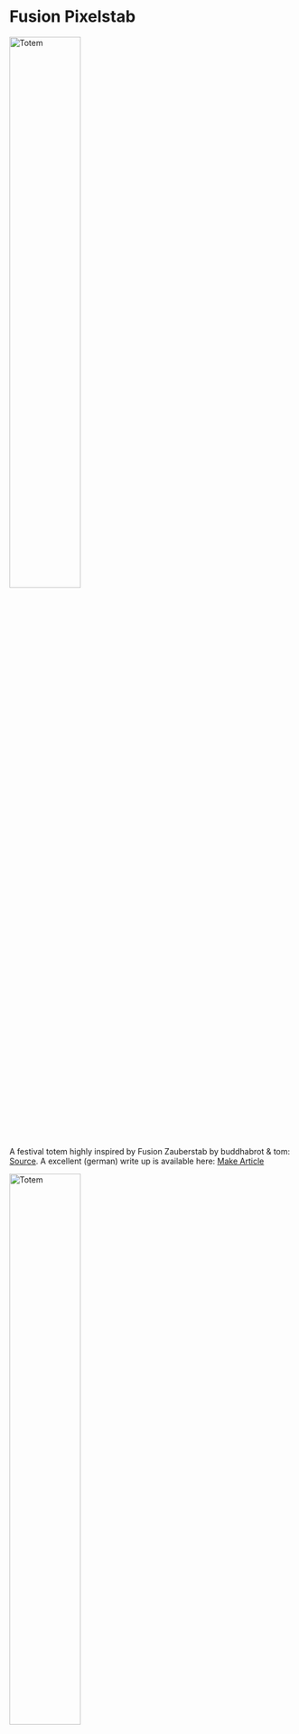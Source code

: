 # Fusion Pixelstab

<img src="media/photo/intro_night.webp" alt="Totem" width="50%"/>

A festival totem highly inspired by Fusion Zauberstab by buddhabrot & tom: [Source](https://git.binary-kitchen.de/buddhabrot/fusion-zauberstab). A excellent (german) write up is available here: [Make Article](https://git.binary-kitchen.de/buddhabrot/fusion-zauberstab/src/branch/master/make_artikel/gesamt.md)

<img src="media/photo/intro_day.webp" alt="Totem" width="50%"/>

## Repository

Containing

* 3D files for 3D printing
* A guide to configure and assembly
* No software as its just WLED config or (in case for the meshtastic addon, respective configuration)

## Features

* 2,40m tall -> easily visible
* 256 LEDs -> bright
* easy to carry
* huge choice of LED pattern
* no programming or soldering required
* using standard components, no custom PCBs

Here is a short video in action:

[first_night_test.webm](https://github.com/user-attachments/assets/08eeb2bc-af02-406a-8e4e-26b63fb9f7b4)


## Concept

I have also built the totem mentioned above ("Zauberstab"). Its a very high quality totem with a ton of features, extremely nice looking und unique.
 I wanted to build something more accessible, something which needs less soldering (no soldering at all), does not need a laser cutter and in general: its my own design.
 I am using standard parts from shops like AliExpress, standard open source software like WLED and of course, my 3D printer.
The design supports addon-ons, like a meshtastic node that sends the location of the totem to my peers.

## Bill of material

<img src="media/img/16x16_led_matrix.webp" alt="Totem" width="25%"/>

* A 16x16 RBG LED Matrix. I use a 12V version, but also a 5V should be fine. Data protocol is supported by WLED
* WLED compatible LED driver: ["WLED PD Energy Meter ESP32 Sounds Reactive Addressable LED Strip Controller"](https://www.athom.tech/blank-1/wled-pd-energy-meter-esp32-sounds-reactive-addressable-led-strip-controller])
    * Microphone built in and supported by WLED
    * Power input: 12V via USB-C power delivery
* Power: Powerbank with USB-C output, in particular one which supports 12V, in particular "Anker Powerbank 20.000mAh" Model A1689
    * fairly cheap
    * delivers 12V via USB-C
    * can be charged through a different port
    * mounted as "foot" of the rod to balance weight
* Power is routed trough the aluminum rod via 2m USB-C cable. Connected with a magnetic usb-c to usb-c coupler, as the connection is not accessible and inside the rod.
    * usb-c female to female adapter
    * VAFOTON / Model VAF-H006 magnetic coupler (with power delivery support)
    * generic usb-c cable (with power delivery), 2m. Longer or shorter cable will not fit into the rod
* Aluminum rod, 20mm (outside), 17mm (inside), 2m long from a local hardware store ("Bauhaus")
* Some standard 3mm screws and heatset inserts
    * 2 long 35mm screws
    * some shorter screws from a set of screws
* 3D printed body
    * 500g Filament
    * color of your choice but I recommend white for the diffusor for starters
* pig tail 4pin LED Matrix connector
    * if no at hand, you could desolder the output one from the matrix and use it at the input side
   

<img src="media/photo/under_water_Test.webp" alt="Totem" width="75%"/>

As the diffusor is somewhat water tight, it even works under water. Don't try this at a festival without a backup unit

## Software

[WLED](https://kno.wled.ge). Since 0.15+ its audio reactive. That means, it has built in 2D pattern, built in sound (claps) and music (bpm) aware animations. Needs to be flashed on the ESP via webflasher. After flashing
* configure the microphones GPIOs
  
<img src="media/img/mic_config.webp" alt="Totem" width="50%"/>

* configure the LED matrix
  
<img src="media/img/wled_config.webp" alt="Totem" width="50%"/>

* configure a startup pattern of your liking, so you do not need to manually select a pattern after each reboot
* optional: flash WLED with usermods for the built in current sensor. I did this, measured the current once (it was the same as with the external USB-multimeter) and left it deactivated as I do not need online power monitoring
  
<img src="media/img/INA_config_for_usermod_firmware.webp" alt="Totem" width="25%"/>

Time for a first test

[first_look_50percent.webm](https://github.com/user-attachments/assets/14035ada-8678-426e-b955-b69719d0cac9)


## Electricity

I choose 12V power delivery, because its available in many power banks. A 5V panel needs more amps than most power banks can deliver, but with 12V the current consumption is low enough, so the power banks does not shut down if a bright pattern is shown. Also cables can be thinner and no need to feed the matrix from both sides, although its easily done using the existing connectors

## Shape

I rolled the 256 pixel-panel to a tube. Take care to roll in a way the single stripes are not bent. Then I designed the whole assembly around the circumference

<img src="media/photo/rolling.webp" alt="Totem" width="75%"/>

## Design

Fusion 360 was used. Its free for makers and its easy enough to handle. I love the slicer integration. You can send a model directly to your prusa slicer, print, optimize and repeat

<img src="media/img/embossing_for_the_win.webp" alt="Totem" width="75%"/>

Play around with the pixel pattern. Squiggly pixels? Brick layer pixels? Just draw one pixel, multiply it by 16x16 on a sketch and emboss it to a cylinder.

## 3D printing

A lot of experiments have been done
* Differnet pixel shapes
* 
<img src="media/photo/different_pixel_geometry.webp" alt="Totem" width="75%"/>

* Slicing tricks: Enable 10+ perimeters, so the bridging algorithm is tricked into using circular bridges
* 
<img src="media/photo/overhangs.webp" alt="Totem" width="75%"/>
<img src="media/img/slicer_settings_add_perimenters.webp" alt="Totem" width="100%"/>
<img src="media/photo/good_bridges.webp" alt="Totem" width="75%"/>

* Different sleeved as diffusior from different materials
* 
<img src="media/photo/different_shell_options.webp" alt="Totem" width="100%"/>

    * PLA, white: color neutral
    * 
    * [first_static_fire.webm](https://github.com/user-attachments/assets/1b86edbb-ebab-416d-8447-a735b7279c38)
    
    * PLA, yellow: nice warm effect and good looking at daylight
    * PVB, smoke grey: "darker" look at day, cool pattern at night. No need to go the extra mile and make it transparent with iso propanol. Negative payoff as diffusion is desired to mask the pixels
    <img src="media/photo/no_need_to_smooth_pvb.webp" alt="Totem" width="100%"/>
* for the pixel pattern cylinder: use a dark color. Using white bleeds too much light to the next pixel

## Assembly

I suggest to begin with the top electronics. Connect the matrix to your ESP. Roll it up. Stick it into the cylinder

<img src="media/photo/assembly_tip.webp" alt="Totem" width="100%"/>

In the beginning its useful to have a split cylinder as you need to access the inners more often. Later on a full cylinder can be used, but needs to be cut if you ever want to get the panel out again.

<img src="media/img/split_body_for_easy_assembly.webp" alt="Totem" width="50%"/>

For the foot, its quite straight forward

<img src="media/photo/foot_assembly.webp" alt="Totem" width="100%"/>

Note: I am using a magnetic connector and the female-female usb-c connector from the bill of material to have an easily swappable foot. So you can quickly recharge the totem in 10 seconds. Currently one screw holds the foot, this can be improved with a different clamping mechanism.

## Shakedown run

<img src="media/photo/shake_down_test.webp" alt="Totem" width="100%"/>

Try the totem before going to a festival.
Experiences from Zauberstab:
* Microphone's gain needs to be adjusted to excessive volume. Have your smartphone with you at the first test at stage to change settings
* Hammer it a few times onto concrete to check nothing comes loose
  
[first_stomp.webm](https://github.com/user-attachments/assets/597eaff7-7861-46d7-b57b-04249846276d)

* Let the totem fall straight down on the concrete. It will break the sleeve. so print a couple of extras
* Test for rain tightness, I even dipped it into water

[water_test.webm](https://github.com/user-attachments/assets/b024f466-a88c-4878-802c-13ecfd0e517c)


* adjust pixel brightness, at night you do not need full brightness, it also drains your battery quickly

## next steps

* add a relay or switch to be able to shut down the totem if its not in use. currently you need to manually remove the battery for that

## niceties

* If you have a laser engraver, you could engrave the stick with your name

<img src="media/photo/stick_engraving.webp" alt="Totem" width="50%"/>

## Addons

### Meshtastic. 
I added a module to send the gps coordinates to other [meshtastic](https://meshtastic.org) devices.
Meshtastic is an open source peer to peer network, that enables text communication off  the grid over several km with minimal current draw. It can also transmit your gps position. Ideal to not get lost to your peers in a remote location.
This is totally optional. The module is self contained and sits on top. Can be removed without any screws. The display is visible from the outside so you can also read messages on the pole or see the notification light if its time to check the meshtastic app. In theory the aluminum rod could be replaced with something which could hold a very long antenna, to boost the signal further. The 3db antenna should already give you some km of range, which could be not enough for a large camp site

#### Bill of material

* [Mesh Node T114](https://heltec.org/project/mesh-node-t114/) with GPS, see also [Meshtastic](https://meshtastic.org/docs/hardware/devices/heltec-automation/mesh-node/)
* An old smartphone battery
* A +3db external antenna

The addon module can be removed at any time. Currently it does not draw power from the main power bank as at the head of the  pole I have only 12V available (to be exact, the ESP could deliver some few mA at 3.3V at its digital outputs...)

<img src="media/photo/addon_meshtastic_node.webp" alt="Totem" width="100%"/>

